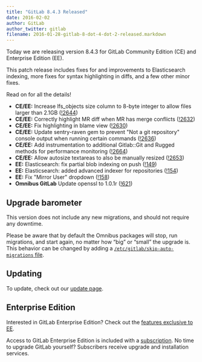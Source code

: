 ```yaml
---
title: "GitLab 8.4.3 Released"
date: 2016-02-02
author: GitLab
author_twitter: gitlab
filename: 2016-01-28-gitlab-8-dot-4-dot-2-released.markdown
---
```


Today we are releasing version 8.4.3 for GitLab Community Edition (CE) and
Enterprise Edition (EE).

This patch release includes fixes for and improvements to Elasticsearch
indexing, more fixes for syntax highlighting in diffs, and a few other minor
fixes.

Read on for all the details!

<!-- more -->

- **CE/EE:** Increase lfs_objects size column to 8-byte integer to allow files larger
  than 2.1GB ([!2644])
- **CE/EE:** Correctly highlight MR diff when MR has merge conflicts ([!2632])
- **CE/EE:** Fix highlighting in blame view ([!2630])
- **CE/EE:** Update sentry-raven gem to prevent "Not a git repository" console output
  when running certain commands ([!2636])
- **CE/EE:** Add instrumentation to additional Gitlab::Git and Rugged methods for
  performance monitoring ([!2664])
- **CE/EE:** Allow autosize textareas to also be manually resized ([!2653])
- **EE:** Elasticsearch: fix partial blob indexing on push ([!149])
- **EE:** Elasticsearch: added advanced indexer for repositories ([!154])
- **EE:** Fix "Mirror User" dropdown ([!158])
- **Omnibus GitLab** Update openssl to 1.0.1r ([!621])

[!149]: https://gitlab.com/gitlab-org/gitlab-ee/merge_requests/149
[!154]: https://gitlab.com/gitlab-org/gitlab-ee/merge_requests/154
[!158]: https://gitlab.com/gitlab-org/gitlab-ee/merge_requests/158
[!2630]: https://gitlab.com/gitlab-org/gitlab-ce/merge_requests/2630
[!2632]: https://gitlab.com/gitlab-org/gitlab-ce/merge_requests/2632
[!2636]: https://gitlab.com/gitlab-org/gitlab-ce/merge_requests/2636
[!2641]: https://gitlab.com/gitlab-org/gitlab-ce/merge_requests/2641
[!2644]: https://gitlab.com/gitlab-org/gitlab-ce/merge_requests/2644
[!2653]: https://gitlab.com/gitlab-org/gitlab-ce/merge_requests/2653
[!2664]: https://gitlab.com/gitlab-org/gitlab-ce/merge_requests/2664
[!621]: https://gitlab.com/gitlab-org/omnibus-gitlab/merge_requests/621

## Upgrade barometer

This version does not include any new migrations, and should not require any
downtime.

Please be aware that by default the Omnibus packages will stop, run migrations,
and start again, no matter how “big” or “small” the upgrade is. This behavior
can be changed by adding a [`/etc/gitlab/skip-auto-migrations`
file](http://doc.gitlab.com/omnibus/update/README.html).

## Updating

To update, check out our [update page](https://about.gitlab.com/update).

## Enterprise Edition

Interested in GitLab Enterprise Edition? Check out the [features exclusive to
EE](https://about.gitlab.com/features/#enterprise).

Access to GitLab Enterprise Edition is included with a [subscription](http://www.gitlab.com/subscription/).
No time to upgrade GitLab yourself? Subscribers receive upgrade and installation
services.
